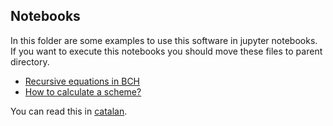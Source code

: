 ## Notebooks
In this folder are some examples to use this software in jupyter notebooks. If you want to execute this notebooks you should move these files to parent directory.

* [Recursive equations in BCH](recursives-en.ipynb)
* [How to calculate a scheme?](scheme-en.ipynb)

You can read this in [catalan](README.ca.md).


